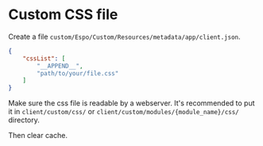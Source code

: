 # Custom CSS file

Create a file `custom/Espo/Custom/Resources/metadata/app/client.json`.

```json
{
    "cssList": [
        "__APPEND__",
        "path/to/your/file.css"
    ]
}
```

Make sure the css file is readable by a webserver. It's recommended to put it in `client/custom/css/` or `client/custom/modules/{module_name}/css/` directory. 

Then clear cache.
